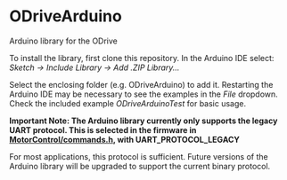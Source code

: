 # ODriveArduino
Arduino library for the ODrive

To install the library, first clone this repository. In the Arduino IDE select: *Sketch -> Include Library -> Add .ZIP Library...*

Select the enclosing folder (e.g. ODriveArduino) to add it. Restarting the Arduino IDE may be necessary to see the examples in the *File* dropdown. Check the included example *ODriveArduinoTest* for basic usage. 

**Important Note: The Arduino library currently only supports the legacy UART protocol. This is selected in the firmware in [MotorControl/commands.h](https://github.com/madcowswe/ODrive/blob/master/Firmware/MotorControl/commands.h), with UART_PROTOCOL_LEGACY**

For most applications, this protocol is sufficient. Future versions of the Arduino library will be upgraded to support the current binary protocol.
